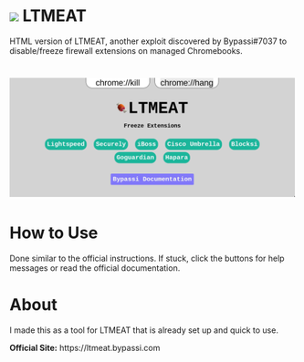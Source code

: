 # <img width="22px" src="https://ltmeat.bypassi.com/img/icon.png"> LTMEAT</img>
HTML version of LTMEAT, another exploit discovered by Bypassi#7037 to disable/freeze firewall extensions on managed Chromebooks.
# <img width="500px" src="https://github.com/AshtonDavies/LTMEAT/blob/main/screenshot.png?raw=true"></img>
# How to Use
Done similar to the official instructions. If stuck, click the buttons for help messages or read the official documentation.
# About
I made this as a tool for LTMEAT that is already set up and quick to use.
<p><b>Official Site:</b> https://ltmeat.bypassi.com
